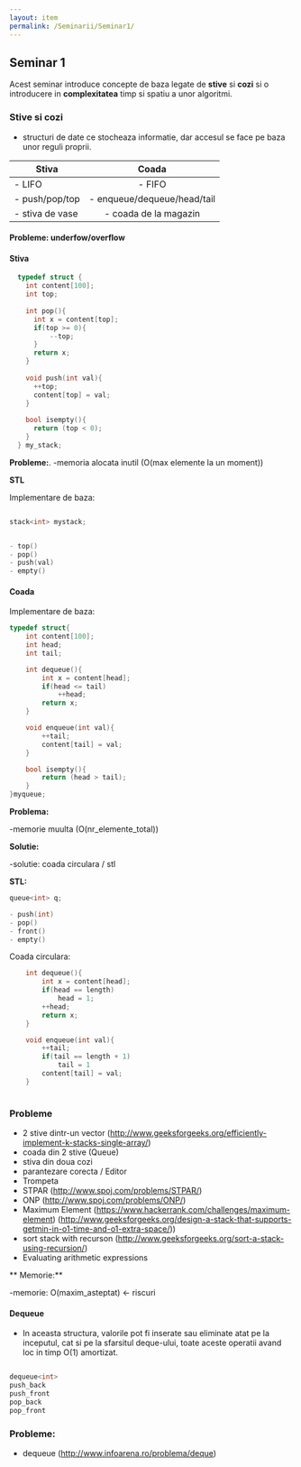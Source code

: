 ```yaml
---
layout: item
permalink: /Seminarii/Seminar1/
---
```


## Seminar 1

Acest seminar introduce concepte de baza legate de **stive** si **cozi** si o introducere in **complexitatea** timp si spatiu a unor algoritmi.


### Stive si cozi


- structuri de date ce stocheaza informatie, dar accesul se face pe baza unor reguli proprii.

| Stiva                         | Coada                         |
| ------------------------------|:-----------------------------:| 
| - LIFO                        | - FIFO                        | 
| - push/pop/top                | - enqueue/dequeue/head/tail   |  
| - stiva de vase               | - coada de la magazin         |

#### Probleme: underfow/overflow

#### Stiva

``` C++
  typedef struct {
    int content[100];
    int top;
  
    int pop(){						
      int x = content[top];
      if(top >= 0){
          --top;
      }
      return x;
    }
  
    void push(int val){
      ++top;
      content[top] = val;
    }
  
    bool isempty(){
      return (top < 0);
    }
  } my_stack;
```

**Probleme:**. -memoria alocata inutil (O(max elemente la un moment))

**STL**

Implementare de baza:

``` C++

stack<int> mystack;


- top()
- pop()
- push(val)
- empty()
```

#### Coada

Implementare de baza:

``` C++
typedef struct{						
    int content[100];				
    int head;
    int tail;

    int dequeue(){
        int x = content[head];
        if(head <= tail)
            ++head;
        return x;
    }

    void enqueue(int val){
        ++tail;
        content[tail] = val;
    }

    bool isempty(){
        return (head > tail);
    }
}myqueue;

```

**Problema:**  


-memorie muulta (O(nr_elemente_total))

**Solutie:** 


-solutie: coada circulara / stl
    
**STL:**


``` C++
queue<int> q;

- push(int)
- pop()
- front()
- empty()
```

Coada circulara:

``` C++
	int dequeue(){
        int x = content[head];
        if(head == length)
            head = 1;
		++head;
        return x;
    }

    void enqueue(int val){
        ++tail;
		if(tail == length + 1)
			tail = 1
        content[tail] = val;
    }
	
```

### Probleme

- 2 stive dintr-un vector (http://www.geeksforgeeks.org/efficiently-implement-k-stacks-single-array/)
- coada din 2 stive (Queue)
- stiva din doua cozi
- parantezare corecta / Editor
- Trompeta
- STPAR (http://www.spoj.com/problems/STPAR/)
- ONP (http://www.spoj.com/problems/ONP/)
- Maximum Element (https://www.hackerrank.com/challenges/maximum-element)
 		(http://www.geeksforgeeks.org/design-a-stack-that-supports-getmin-in-o1-time-and-o1-extra-space/))
- sort stack with recurson (http://www.geeksforgeeks.org/sort-a-stack-using-recursion/)
- Evaluating arithmetic expressions


** Memorie:** 


-memorie: O(maxim_asteptat) <- riscuri

#### Dequeue


- In aceasta structura, valorile pot fi inserate sau eliminate atat pe la inceputul, cat si pe la sfarsitul deque-ului, toate aceste operatii avand loc in timp O(1) amortizat.

```C++

dequeue<int>
push_back
push_front
pop_back
pop_front

```

### Probleme:


- dequeue (http://www.infoarena.ro/problema/deque)


